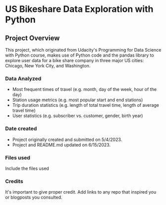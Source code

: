 # US Bikeshare Data Exploration with Python

## Project Overview
This project, which originated from Udacity's Programming for Data Science with Python course, makes use of Python code and the pandas library to explore user data for a bike share company in three major US cities: Chicago, New York City, and Washington. 

### Data Analyzed
* Most frequent times of travel (e.g. month, day of the week, hour of the day)
* Station usage metrics (e.g. most popular start and end stations)
* Trip duration statistics (e.g. length of total travel time, length of average travel time)
* User statistics (e.g. subscriber vs. customer, gender, birth year)

### Date created
* Project originally created and submitted on 5/4/2023.
* Project and README.md updated on 6/15/2023.

### Files used
Include the files used

### Credits
It's important to give proper credit. Add links to any repo that inspired you or blogposts you consulted.

